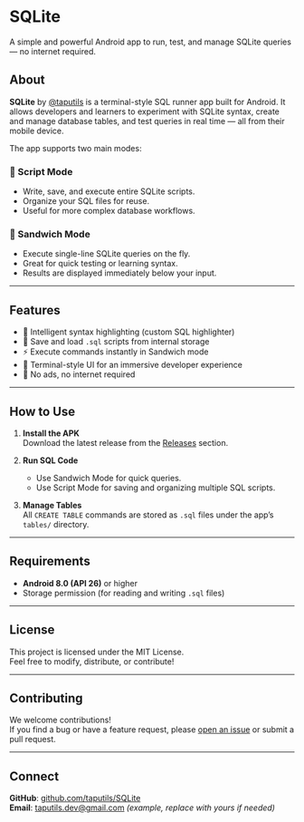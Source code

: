 # SQLite

A simple and powerful Android app to run, test, and manage SQLite queries — no internet required.

## About

**SQLite** by [@taputils](https://github.com/taputils) is a terminal-style SQL runner app built for Android. It allows developers and learners to experiment with SQLite syntax, create and manage database tables, and test queries in real time — all from their mobile device.

The app supports two main modes:

### 🧾 Script Mode
- Write, save, and execute entire SQLite scripts.
- Organize your SQL files for reuse.
- Useful for more complex database workflows.

### 🍔 Sandwich Mode
- Execute single-line SQLite queries on the fly.
- Great for quick testing or learning syntax.
- Results are displayed immediately below your input.

---

## Features

- 🧠 Intelligent syntax highlighting (custom SQL highlighter)
- 📂 Save and load `.sql` scripts from internal storage
- ⚡ Execute commands instantly in Sandwich mode
- 📜 Terminal-style UI for an immersive developer experience
- 🚫 No ads, no internet required

---

## How to Use

1. **Install the APK**  
   Download the latest release from the [Releases](https://github.com/taputils/SQLite/releases) section.

2. **Run SQL Code**  
   - Use Sandwich Mode for quick queries.
   - Use Script Mode for saving and organizing multiple SQL scripts.

3. **Manage Tables**  
   All `CREATE TABLE` commands are stored as `.sql` files under the app’s `tables/` directory.

---

## Requirements

- **Android 8.0 (API 26)** or higher
- Storage permission (for reading and writing `.sql` files)

---

## License

This project is licensed under the MIT License.  
Feel free to modify, distribute, or contribute!

---

## Contributing

We welcome contributions!  
If you find a bug or have a feature request, please [open an issue](https://github.com/taputils/SQLite/issues) or submit a pull request.

---

## Connect

**GitHub**: [github.com/taputils/SQLite](https://github.com/taputils/SQLite)  
**Email**: taputils.dev@gmail.com *(example, replace with yours if needed)*

